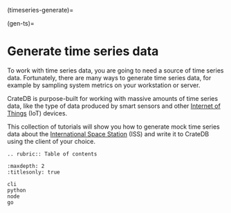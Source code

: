 (timeseries-generate)=

(gen-ts)=

# Generate time series data

To work with time series data, you are going to need a source of time series
data. Fortunately, there are many ways to generate time series data, for
example by sampling system metrics on your workstation or server.

CrateDB is purpose-built for working with massive amounts of time series data,
like the type of data produced by smart sensors and other [Internet of Things]
(IoT) devices.

This collection of tutorials will show you how to generate mock time series
data about the [International Space Station] (ISS) and write it to CrateDB
using the client of your choice.

```{eval-rst}
.. rubric:: Table of contents
```

```{toctree}
:maxdepth: 2
:titlesonly: true

cli
python
node
go
```

[international space station]: https://www.nasa.gov/mission_pages/station/main/index.html
[internet of things]: https://en.wikipedia.org/wiki/Internet_of_things
[system load]: https://en.wikipedia.org/wiki/Load_(computing)
